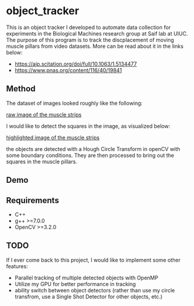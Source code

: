 # object_tracker

This is an object tracker I developed to automate data collection for experiments in the Biological Machines research group at Saif lab at UIUC. The purpose of this program is to track the discplacement of moving muscle pillars from video datasets. More can be read about it in the links below: 

-  https://aip.scitation.org/doi/full/10.1063/1.5134477
-  https://www.pnas.org/content/116/40/19841

## Method
The dataset of images looked roughly like the following:

[raw image of the muscle strips](/readme_images/test21_1_wells.png)

I would like to detect the squares in the image, as visualized below: 

[highlighted image of the muscle strips](/readme_images/highlighted_wells.png)

the objects are detected with a Hough Circle Transform in openCV with some boundary conditions. They are then processed to bring out the squares in the muscle pillars. 

## Demo

## Requirements
- C++
- g++ >=7.0.0 
- OpenCV >=3.2.0

## TODO
If I ever come back to this project, I would like to implement some other features:

- Parallel tracking of multiple detected objects with OpenMP
- Utilize my GPU for better performance in tracking
- ability switch between object detectors (rather than use my circle transfrom, use a Single Shot Detector for other objects, etc.) 
